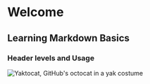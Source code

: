# Welcome 
## Learning Markdown Basics
### Header levels and Usage
![Yaktocat, GitHub's octocat in a yak costume](https://octodex.github.com/images/yaktocat.png)
